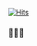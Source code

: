 [![Hits](https://hits.seeyoufarm.com/api/count/incr/badge.svg?url=https%3A%2F%2Fgithub.com%2Forchsik&count_bg=%23070906&title_bg=%23010101&icon=homebrew.svg&icon_color=%23FFFFFF&title=glasses&edge_flat=false)](https://hits.seeyoufarm.com)

### 🙈🙉🙊
